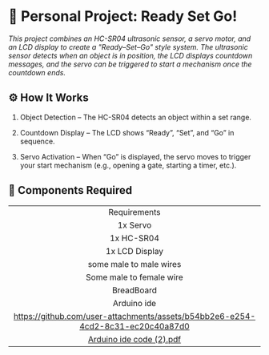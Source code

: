 
# 🏁 Personal Project: Ready Set Go!
*This project combines an HC-SR04 ultrasonic sensor, a servo motor, and an LCD display to create a "Ready–Set–Go" style system. The ultrasonic sensor detects when an object is in position, the LCD displays countdown messages, and the servo can be triggered to start a mechanism once the countdown ends.*

## ⚙️ How It Works
1. Object Detection – The HC-SR04 detects an object within a set range.

2. Countdown Display – The LCD shows “Ready”, “Set”, and “Go” in sequence.

3. Servo Activation – When “Go” is displayed, the servo moves to trigger your start mechanism (e.g., opening a gate, starting a timer, etc.).



## 🧰 Components Required
|                                                     |
| :------------------------------------------------------------------------: |
|Requirements |
| 1x Servo |
| 1x HC-SR04 |
| 1x LCD Display
| some male to male  wires |
| Some male to female wire |
|BreadBoard |
| Arduino ide |
| https://github.com/user-attachments/assets/b54bb2e6-e254-4cd2-8c31-ec20c40a87d0 |
| [Arduino ide code (2).pdf](https://github.com/user-attachments/files/21417018/Arduino.ide.code.2.pdf)|

